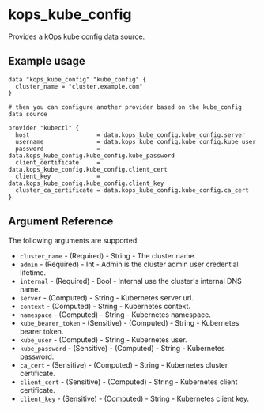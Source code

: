 # kops_kube_config

Provides a kOps kube config data source.

## Example usage

```hcl
data "kops_kube_config" "kube_config" {
  cluster_name = "cluster.example.com"
}

# then you can configure another provider based on the kube_config data source

provider "kubectl" {
  host                   = data.kops_kube_config.kube_config.server
  username               = data.kops_kube_config.kube_config.kube_user
  password               = data.kops_kube_config.kube_config.kube_password
  client_certificate     = data.kops_kube_config.kube_config.client_cert
  client_key             = data.kops_kube_config.kube_config.client_key
  cluster_ca_certificate = data.kops_kube_config.kube_config.ca_cert
}
```

## Argument Reference

The following arguments are supported:
- `cluster_name` - (Required) - String - The cluster name.
- `admin` - (Required) - Int - Admin is the cluster admin user credential lifetime.
- `internal` - (Required) - Bool - Internal use the cluster's internal DNS name.
- `server` - (Computed) - String - Kubernetes server url.
- `context` - (Computed) - String - Kubernetes context.
- `namespace` - (Computed) - String - Kubernetes namespace.
- `kube_bearer_token` - (Sensitive) - (Computed) - String - Kubernetes bearer token.
- `kube_user` - (Computed) - String - Kubernetes user.
- `kube_password` - (Sensitive) - (Computed) - String - Kubernetes password.
- `ca_cert` - (Sensitive) - (Computed) - String - Kubernetes cluster certificate.
- `client_cert` - (Sensitive) - (Computed) - String - Kubernetes client certificate.
- `client_key` - (Sensitive) - (Computed) - String - Kubernetes client key.




